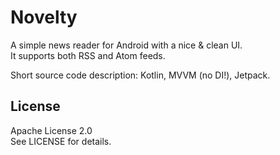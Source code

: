 # Novelty
A simple news reader for Android with a nice & clean UI.<br />
It supports both RSS and Atom feeds.

Short source code description: Kotlin, MVVM (no DI!), Jetpack.

## License
Apache License 2.0<br />
See LICENSE for details.
